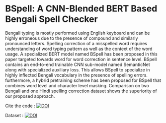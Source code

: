 # BSpell: A CNN-Blended BERT Based Bengali Spell Checker
Bengali typing is mostly performed using English keyboard and can be highly erroneous due to the presence of compound and
similarly pronounced letters. Spelling correction of a misspelled word requires understanding of word typing pattern as well as the
context of the word usage. A specialized BERT model named BSpell has been proposed in this paper targeted towards word for word
correction in sentence level. BSpell contains an end-to-end trainable CNN sub-model named SemanticNet along with specialized
auxiliary loss. This allows BSpell to specialize in highly inflected Bengali vocabulary in the presence of spelling errors. furthermore, a
hybrid pretraining scheme has been proposed for BSpell that combines word level and character level masking. Comparison on two
Bengali and one Hindi spelling correction dataset shows the superiority of our proposed approach.

Cite the code : [![DOI](https://zenodo.org/badge/606186668.svg)](https://zenodo.org/badge/latestdoi/606186668)

Dataset : [![DOI](https://zenodo.org/badge/DOI/10.5281/zenodo.7675570.svg)](https://doi.org/10.5281/zenodo.7675570)
